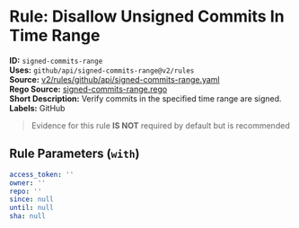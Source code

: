 # Rule: Disallow Unsigned Commits In Time Range  
**ID:** `signed-commits-range`  
**Uses:** `github/api/signed-commits-range@v2/rules`  
**Source:** [v2/rules/github/api/signed-commits-range.yaml](https://github.com/scribe-public/sample-policies/v2/rules/github/api/signed-commits-range.yaml)  
**Rego Source:** [signed-commits-range.rego](https://github.com/scribe-public/sample-policies/v2/rules/github/api/signed-commits-range.rego)  
**Short Description:** Verify commits in the specified time range are signed.  
**Labels:** GitHub  
> Evidence for this rule **IS NOT** required by default but is recommended


## Rule Parameters (`with`)  
```yaml
access_token: ''
owner: ''
repo: ''
since: null
until: null
sha: null
```

